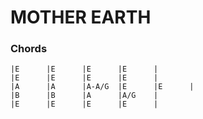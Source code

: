 ---
---
MOTHER EARTH
============

### Chords ###

~~~
|E      |E      |E      |E      |
|E      |E      |E      |E      |
|A      |A      |A-A/G  |E      |E      |
|B      |B      |A      |A/G    |
|E      |E      |E      |E      |
~~~
